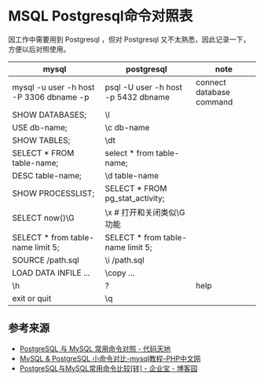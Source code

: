 # MSQL Postgresql命令对照表

因工作中需要用到 Postgresql ，但对 Postgresql 又不太熟悉，因此记录一下，方便以后对照使用。

mysql                                      |postgresql                                 |note
-------------------------------------------|-------------------------------------------|--------------------------
mysql -u user -h host -P 3306 dbname -p    | psql -U user -h host -p 5432 dbname       | connect database command
SHOW DATABASES;                            | \l                                        |
USE db-name;                               | \c db-name                                |
SHOW TABLES;                               | \dt                                       |
SELECT * FROM table-name;                  | select * from table-name;                 |
DESC table-name;                           | \d table-name                             |
SHOW PROCESSLIST;                          | SELECT * FROM pg_stat_activity;           |
SELECT now()\G                             | \x  # 打开和关闭类似\G功能                   |
SELECT * from table-name limit 5;          | SELECT * from table-name limit 5;         |
SOURCE /path.sql                           | \i /path.sql                              |
LOAD DATA INFILE ...                       | \copy ...                                 |
\h                                         | \?                                        | help
exit or quit                               | \q                                        |
   




## 参考来源
>
* [PostgreSQL 与 MySQL 常用命令对照 - 代码天地](https://www.codetd.com/article/4159747)
* [MySQL & PostgreSQL 小命令对比-mysql教程-PHP中文网](https://www.php.cn/mysql-tutorials-133332.html)
* [PostgreSQL与MySQL常用命令比较[转] - 企业宝 - 博客园](https://www.cnblogs.com/qiyebao/p/4749146.html)

